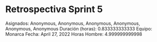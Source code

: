 # Retrospectiva Sprint 5

Asignados: Anonymous, Anonymous, Anonymous, Anonymous, Anonymous, Anonymous
Duración (horas): 0.833333333333
Equipo: Monarca
Fecha: April 27, 2022
Horas Hombre: 4.999999999998